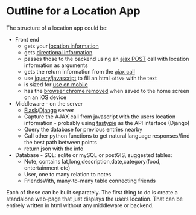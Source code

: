 Outline for a Location App
==============

The structure of a location app could be:

* Front end
	* gets your [location information](http://www.w3schools.com/html/html5_geolocation.asp)
	* gets [directional information](http://www.html5rocks.com/en/tutorials/device/orientation/)
	* passes those to the backend using an [ajax POST](http://api.jquery.com/jQuery.post/) call with location
	information as arguments
	* gets the return information from the [ajax call](http://api.jquery.com/jQuery.post/)
	* use [jquery/javascript](http://api.jquery.com/html/) to fill an html `<div>` with the text
	* is sized for [use on mobile](https://developer.mozilla.org/en-US/docs/Mozilla/Mobile/Viewport_meta_tag)
	* has the [browser chrome removed](http://stackoverflow.com/questions/6440386/is-it-possible-hide-ios-browser-chrome-on-a-normal-webpage) when saved to the home screen on an iOS device
* Middleware - on the server
	* [Flask](http://flask.pocoo.org/)/[Django](https://www.djangoproject.com/) server
	* Capture the AJAX call from javascript with the users location information - probably using [tastypie](http://django-tastypie.readthedocs.org/en/latest/cookbook.html) as the API interface (Django)
	* Query the database for previous entries nearby
	* Call other python functions to get natural language responses/find the best path between points
	* return json with the info
* Database - SQL: sqlite or mySQL or postGIS, suggested tables:
	* Note, contains lat,long,description,date,category(food, entertainment etc)
	* User, one to many relation to notes
	* FriendsWith, many-to-many table connecting friends
	
Each of these can be built separately. The first thing to do is create a standalone web-page that just displays the users location. That can be entirely written in html without any middleware or backend.
